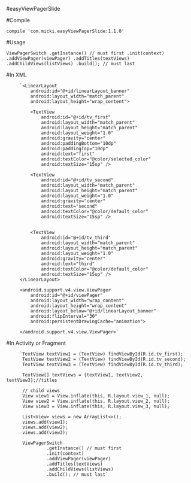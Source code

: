 
#easyViewPagerSlide

#Compile

`compile 'com.micki.easyViewPagerSlide:1.1.0'`

#Usage

`ViewPagerSwitch
         .getInstance() // must first
         .init(context)
         .addViewPager(viewPager)
         .addTitles(textViews)
         .addChildViews(listViews)
         .build(); // must last`

#In XML

         `<LinearLayout
             android:id="@+id/linearLayout_banner"
             android:layout_width="match_parent"
             android:layout_height="wrap_content">

             <TextView
                 android:id="@+id/tv_first"
                 android:layout_width="match_parent"
                 android:layout_height="match_parent"
                 android:layout_weight="1.0"
                 android:gravity="center"
                 android:paddingBottom="10dp"
                 android:paddingTop="10dp"
                 android:text="first"
                 android:textColor="@color/selected_color"
                 android:textSize="15sp" />

             <TextView
                 android:id="@+id/tv_second"
                 android:layout_width="match_parent"
                 android:layout_height="match_parent"
                 android:layout_weight="1.0"
                 android:gravity="center"
                 android:text="second"
                 android:textColor="@color/default_color"
                 android:textSize="15sp" />


             <TextView
                 android:id="@+id/tv_third"
                 android:layout_width="match_parent"
                 android:layout_height="match_parent"
                 android:layout_weight="1.0"
                 android:gravity="center"
                 android:text="third"
                 android:textColor="@color/default_color"
                 android:textSize="15sp" />
         </LinearLayout>

         <android.support.v4.view.ViewPager
             android:id="@+id/viewPager"
             android:layout_width="wrap_content"
             android:layout_height="wrap_content"
             android:layout_below="@+id/linearLayout_banner"
             android:flipInterval="30"
             android:persistentDrawingCache="animation">

         </android.support.v4.view.ViewPager>`

#In Activity or Fragment

         `TextView textView1 = (TextView) findViewById(R.id.tv_first);
          TextView textView2 = (TextView) findViewById(R.id.tv_second);
          TextView textView3 = (TextView) findViewById(R.id.tv_third);

          TextView[] textViews = {textView1, textView2, textView3};//titles

          // child views
          View view1 = View.inflate(this, R.layout.view_1, null);
          View view2 = View.inflate(this, R.layout.view_2, null);
          View view3 = View.inflate(this, R.layout.view_3, null);

          List<View> views = new ArrayList<>();
          views.add(view1);
          views.add(view2);
          views.add(view3);

          ViewPagerSwitch
                   .getInstance() // must first
                   .init(context)
                   .addViewPager(viewPager)
                   .addTitles(textViews)
                   .addChildViews(listViews)
                   .build(); // must last`

